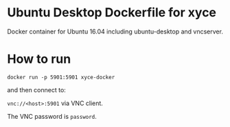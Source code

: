 # Ubuntu Desktop Dockerfile for xyce

Docker container for Ubuntu 16.04 including ubuntu-desktop and vncserver.

# How to run

`docker run -p 5901:5901 xyce-docker`

and then connect to:

`vnc://<host>:5901` via VNC client.

The VNC password is `password`.


